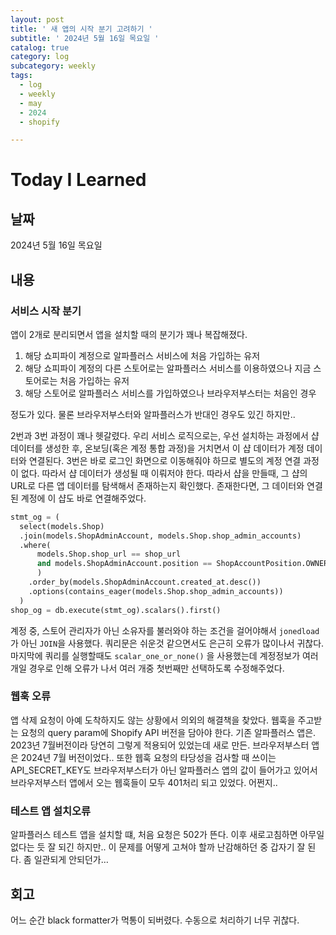 ```yaml
---
layout: post
title: ' 새 앱의 시작 분기 고려하기 '
subtitle: ' 2024년 5월 16일 목요일 '
catalog: true
category: log
subcategory: weekly
tags:
  - log
  - weekly
  - may
  - 2024
  - shopify

---
```


# Today I Learned

## 날짜

2024년 5월 16일 목요일

## 내용

### 서비스 시작 분기

앱이 2개로 분리되면서 앱을 설치할 때의 분기가 꽤나 복잡해졌다. 

1. 해당 쇼피파이 계정으로 알파플러스 서비스에 처음 가입하는 유저
2. 해당 쇼피파이 계정의 다른 스토어로는 알파플러스 서비스를 이용하였으나 지금 스토어로는 처음 가입하는 유저
3. 해당 스토어로 알파플러스 서비스를 가입하였으나 브라우저부스터는 처음인 경우

정도가 있다. 물론 브라우저부스터와 알파플러스가 반대인 경우도 있긴 하지만..

2번과 3번 과정이 꽤나 헷갈렸다. 우리 서비스 로직으로는, 우선 설치하는 과정에서 샵 데이터를 생성한 후, 온보딩(혹은 계정 통합 과정)을 거치면서 이 샵 데이터가 계정 데이터와 연결된다. 3번은 바로 로그인 화면으로 이동해줘야 하므로 별도의 계정 연결 과정이 없다. 따라서 샵 데이터가 생성될 때 이뤄저야 한다. 따라서 샵을 만들때, 그 샵의 URL로 다른 앱 데이터를 탐색해서 존재하는지 확인했다. 존재한다면, 그 데이터와 연결된 계정에 이 샵도 바로 연결해주었다.

```python
stmt_og = (
  select(models.Shop)
  .join(models.ShopAdminAccount, models.Shop.shop_admin_accounts)
  .where(
      models.Shop.shop_url == shop_url
      and models.ShopAdminAccount.position == ShopAccountPosition.OWNER.value
      )
    .order_by(models.ShopAdminAccount.created_at.desc())
    .options(contains_eager(models.Shop.shop_admin_accounts))
  )
shop_og = db.execute(stmt_og).scalars().first()
```

계정 중, 스토어 관리자가 아닌 소유자를 불러와야 하는 조건을 걸어야해서 `jonedload`가 아닌 `JOIN`을 사용했다. 쿼리문은 쉬운것 같으면서도 은근히 오류가 많이나서 귀찮다. 마지막에 쿼리를 실행할때도 `scalar_one_or_none()` 을 사용했는데 계정정보가 여러개일 경우로 인해 오류가 나서 여러 개중 첫번째만 선택하도록 수정해주었다.

### 웹훅 오류

앱 삭제 요청이 아예 도착하지도 않는 상황에서 의외의 해결책을 찾았다. 웹훅을 주고받는 요청의 query param에 Shopify API 버전을 담아야 한다. 기존 알파플러스 앱은. 2023년 7월버전이라 당연히 그렇게 적용되어 있었는데 새로 만든. 브라우저부스터 앱은 2024년 7월 버전이었다.. 또한 웹훅 요청의 타당성을 검사할 때 쓰이는 API_SECRET_KEY도 브라우저부스터가 아닌 알파플러스 앱의 값이 들어가고 있어서 브라우저부스터 앱에서 오는 웹훅들이 모두 401처리 되고 있었다. 어쩐지..

### 테스트  앱  설치오류

알파플러스 테스트 앱을 설치할 떄, 처음 요청은 502가 뜬다. 이후 새로고침하면 아무일 없다는 듯 잘 되긴 하지만.. 이 문제를 어떻게 고쳐야 할까 난감해하던 중 갑자기 잘 된다. 좀 일관되게 안되던가… 

## 회고

어느 순간 black formatter가 먹통이 되버렸다. 수동으로 처리하기 너무 귀찮다.
